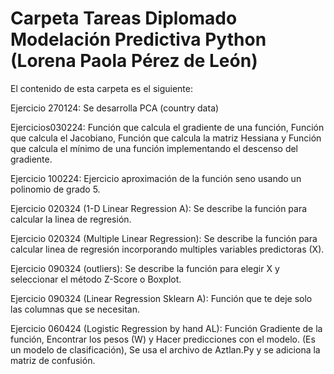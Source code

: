# Carpeta Tareas Diplomado Modelación Predictiva Python (Lorena Paola Pérez de León)

El contenido de esta carpeta es el siguiente: 

Ejercicio 270124: Se desarrolla PCA (country data)

Ejercicios030224: Función que calcula el gradiente de una función, Función que calcula el Jacobiano, Función que calcula la matriz Hessiana y Función que calcula el mínimo de una función implementando el descenso del gradiente.

Ejercicio 100224: Ejercicio aproximación de la función seno usando un polinomio de grado 5.

Ejercicio 020324 (1-D Linear Regression A): Se describe la función para calcular la linea de regresión.

Ejercicio 020324 (Multiple Linear Regression): Se describe la función para calcular linea de regresión incorporando multiples variables predictoras (X).

Ejercicio 090324 (outliers): Se describe la función para elegir X y seleccionar el método Z-Score o Boxplot.

Ejercicio 090324 (Linear Regression Sklearn A): Función que te deje solo las columnas que se necesitan.

Ejercicio 060424 (Logistic Regression by hand AL): Función Gradiente de la función, Encontrar los pesos (W) y Hacer predicciones con el modelo. (Es un modelo de clasificación), Se usa el archivo de Aztlan.Py y se adiciona la matriz de confusión.
